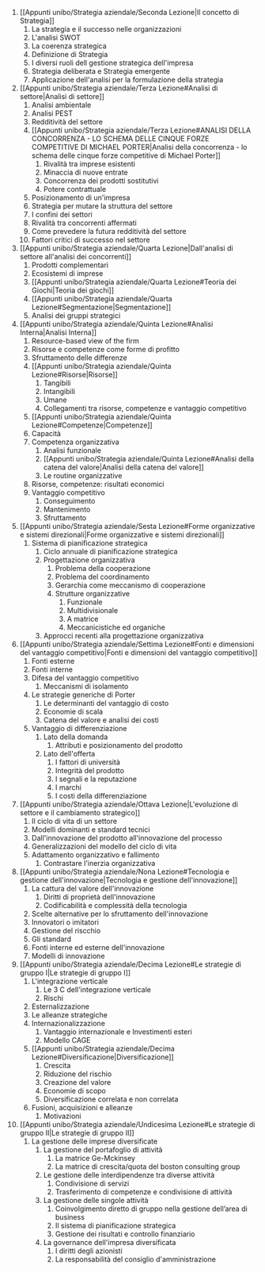 
1. [[Appunti unibo/Strategia aziendale/Seconda Lezione|Il concetto di Strategia]]
	1. La strategia e il successo nelle organizzazioni
	2. L'analisi SWOT
	3. La coerenza strategica
	4. Definizione di Strategia
	5. I diversi ruoli dell gestione strategica dell'impresa
	6. Strategia deliberata e Strategia emergente
	7. Applicazione dell'analisi per la formulazione della strategia
2. [[Appunti unibo/Strategia aziendale/Terza Lezione#Analisi di settore|Analisi di settore]]
	1. Analisi ambientale
	2. Analisi PEST
	3. Redditività del settore
	4. [[Appunti unibo/Strategia aziendale/Terza Lezione#ANALISI DELLA CONCORRENZA - LO SCHEMA DELLE CINQUE FORZE COMPETITIVE DI MICHAEL PORTER|Analisi della concorrenza - lo schema delle cinque forze competitive di Michael Porter]]
		1. Rivalità tra imprese esistenti
		2. Minaccia di nuove entrate
		3. Concorrenza dei prodotti sostitutivi
		4. Potere contrattuale
	5. Posizionamento di un'impresa
	6. Strategia per mutare la struttura del settore
	7. I confini dei settori
	8. Rivalità tra concorrenti affermati
	9. Come prevedere la futura redditività del settore
	10. Fattori critici di successo nel settore
3. [[Appunti unibo/Strategia aziendale/Quarta Lezione|Dall'analisi di settore all'analisi dei concorrenti]]
	1. Prodotti complementari
	2. Ecosistemi di imprese
	3. [[Appunti unibo/Strategia aziendale/Quarta Lezione#Teoria dei Giochi|Teoria dei giochi]]
	4. [[Appunti unibo/Strategia aziendale/Quarta Lezione#Segmentazione|Segmentazione]]
	5. Analisi dei gruppi strategici
4. [[Appunti unibo/Strategia aziendale/Quinta Lezione#Analisi Interna|Analisi Interna]]
	1. Resource-based view of the firm
	2. Risorse e competenze come forme di profitto
	3. Sfruttamento delle differenze
	4. [[Appunti unibo/Strategia aziendale/Quinta Lezione#Risorse|Risorse]]
		1. Tangibili
		2. Intangibili
		3. Umane
		4. Collegamenti tra risorse, competenze e vantaggio competitivo
	5. [[Appunti unibo/Strategia aziendale/Quinta Lezione#Competenze|Competenze]]
	6. Capacità
	7. Competenza organizzativa
		1. Analisi funzionale
		2. [[Appunti unibo/Strategia aziendale/Quinta Lezione#Analisi della catena del valore|Analisi della catena del valore]]
		3. Le routine organizzative
	8. Risorse, competenze: risultati economici
	9. Vantaggio competitivo
		1. Conseguimento
		2. Mantenimento
		3. Sfruttamento
5. [[Appunti unibo/Strategia aziendale/Sesta Lezione#Forme organizzative e sistemi direzionali|Forme organizzative e sistemi direzionali]]
	1. Sistema di pianificazione strategica
		1. Ciclo annuale di pianificazione strategica
		2. Progettazione organizzativa
			1. Problema della cooperazione
			2. Problema del coordinamento
			3. Gerarchia come meccanismo di cooperazione
			4. Strutture organizzative
				1. Funzionale
				2. Multidivisionale
				3. A matrice
				4. Meccanicistiche ed organiche
		3. Approcci recenti alla progettazione organizzativa
6. [[Appunti unibo/Strategia aziendale/Settima Lezione#Fonti e dimensioni del vantaggio competitivo|Fonti e dimensioni del vantaggio competitivo]]
	1. Fonti esterne
	2. Fonti interne
	3. Difesa del vantaggio competitivo
		1. Meccanismi di isolamento
	4. Le strategie generiche di Porter
		1. Le determinanti del vantaggio di costo
		2. Economie di scala
		3. Catena del valore e analisi dei costi
	5. Vantaggio di differenziazione
		1. Lato della domanda
			1. Attributi e posizionamento del prodotto
		2. Lato dell'offerta
			1. I fattori di università
			2. Integrità del prodotto
			3. I segnali e la reputazione
			4. I marchi
			5. I costi della differenziazione
7. [[Appunti unibo/Strategia aziendale/Ottava Lezione|L'evoluzione di settore e il cambiamento strategico]]
	1. Il ciclo di vita di un settore
	2. Modelli dominanti e standard tecnici
	3. Dall'innovazione del prodotto all'innovazione del processo
	4. Generalizzazioni del modello del ciclo di vita
	5. Adattamento organizzativo e fallimento
		1. Contrastare l'inerzia organizzativa
8. [[Appunti unibo/Strategia aziendale/Nona Lezione#Tecnologia e gestione dell'innovazione|Tecnologia e gestione dell'innovazione]] 
	1. La cattura del valore dell'innovazione
		1. Diritti di proprietà dell'innovazione
		2. Codificabilità e complessità della tecnologia
	2. Scelte alternative per lo sfruttamento dell'innovazione
	3. Innovatori o imitatori
	4. Gestione del riscchio
	5. Gli standard
	6. Fonti interne ed esterne dell'innovazione
	7. Modelli di innovazione
9. [[Appunti unibo/Strategia aziendale/Decima Lezione#Le strategie di gruppo I|Le strategie di gruppo I]] 
	1. L'integrazione verticale
		1. Le 3 C dell'integrazione verticale
		2. Rischi
	2. Esternalizzazione
	3. Le alleanze strategiche
	4. Internazionalizzazione
		1. Vantaggio internazionale e Investimenti esteri
		2. Modello CAGE
	5. [[Appunti unibo/Strategia aziendale/Decima Lezione#Diversificazione|Diversificazione]] 
		1. Crescita
		2. Riduzione del rischio
		3. Creazione del valore
		4. Economie di scopo
		5. Diversificazione correlata e non correlata
	6. Fusioni, acquisizioni e alleanze
		1. Motivazioni
10. [[Appunti unibo/Strategia aziendale/Undicesima Lezione#Le strategie di gruppo II|Le strategie di gruppo II]] 
	1. La gestione delle imprese diversificate
		1. La gestione del portafoglio di attività
			1. La matrice Ge-Mckinsey
			2. La matrice di crescita/quota del boston consulting group
		2. Le gestione delle interdipendenze tra diverse attività
			1. Condivisione di servizi
			2. Trasferimento di competenze e condivisione di attività
		3. La gestione delle singole attività
			1. Coinvolgimento diretto di gruppo nella gestione dell’area di business
			2. Il sistema di pianificazione strategica
			3. Gestione dei risultati e controllo finanziario
		4. La governance dell'impresa diversificata
			1. I diritti degli azionisti
			2. La responsabilità del consiglio d'amministrazione